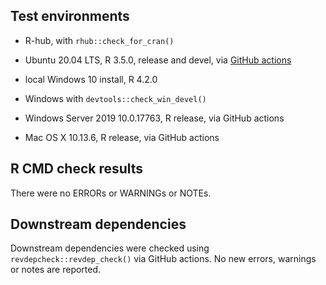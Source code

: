 ## Test environments
* R-hub, with `rhub::check_for_cran()`

* Ubuntu 20.04 LTS, R 3.5.0, release and devel, via 
  [GitHub actions](https://github.com/ms609/Ternary/actions)
  
* local Windows 10 install, R 4.2.0
* Windows with `devtools::check_win_devel()`
* Windows Server 2019 10.0.17763, R release, via GitHub actions
  
* Mac OS X 10.13.6, R release, via GitHub actions


## R CMD check results
There were no ERRORs or WARNINGs or NOTEs.

## Downstream dependencies

Downstream dependencies were checked using `revdepcheck::revdep_check()` via
GitHub actions.  No new errors, warnings or notes are reported.

